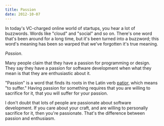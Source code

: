 ```yaml
---
title: Passion
date: 2012-10-07
---
```


In today's VC-charged online world of startups, you hear a lot of buzzwords. Words like "cloud" and "social" and so on. There's one word that's been around for a long time, but it's been turned into a buzzword; this word's meaning has been so warped that we've forgotten it's true meaning.

_Passion_.

Many people claim that they have a passion for programming or design. They say they have a passion for software development when what they mean is that they are enthusiastic about it.

"Passion" is a word that finds its roots in the Latin verb [patior](http://en.wiktionary.org/wiki/patior#Latin), which means "to suffer." Having passion for something requires that you are willing to sacrifice for it, that you will suffer for your passion.

I don't doubt that lots of people are passionate about software development. If you care about your craft, and are willing to personally sacrifice for it, then you're passionate. That's the difference between passion and enthusiasm.
